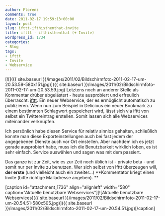 ```yaml
---
author: Florenz
comments: true
date: 2011-02-17 19:59:13+00:00
layout: post
slug: ifttt-ifthisthenthat-invite
title: ifttt - ifthisthenthat (+ Invite)
wordpress_id: 1734
categories:
- Blog
tags:
- ifttt
- Invite
- Webservice
---
```


[![]({{ site.baseurl }}/images/2011/02/Bildschirmfoto-2011-02-17-um-20.53.59-580x151.jpg)]({{ site.baseurl }}/images/2011/02/Bildschirmfoto-2011-02-17-um-20.53.59.jpg)
Letztens noch an anderer Stelle als Kommentar drüber abgelästert - heute ausprobiert und erfreulich überrascht. [ifttt](http://www.ifttt.com). Ein neuer Webservice, der es ermöglicht automatisch zu publizieren. Wenn nun zum Beispiel in Delicious ein neuer Bookmark zu einem bestimmten Schlagwort gespeichert wird, lässt sich via ifttt von selbst ein Twittereintrag erstellen. Somit lassen sich alle Webservices miteinander verknüpfen.

Ich persönlich habe diesen Service für relativ sinnlos gehalten, schließlich konnte man diese Exporteinstellungen auch bei fast jedem der angegebenen Dienste auch vor Ort einstellen. Aber nachdem ich es jetzt gerade ausprobiert habe, muss ich die Benutzbarkeit wirklich loben, es ist sehr einfach. Service auswählen und sagen was mit dem passiert.

Das ganze ist zur Zeit, wie es zur Zeit noch üblich ist - private beta - und somit nur per Invite zu benutzen.
Wer sich selbst von Ifttt überzeugen will, **der erste** (und vielleicht auch ein zweiter...) **Kommentator kriegt einen Invite (bitte richtige Mailadresse angeben). **

[caption id="attachment_1736" align="alignleft" width="580" caption="Aktuelle benutzbare Webservices"][![Aktuelle benutzbare Webservices]({{ site.baseurl }}/images/2011/02/Bildschirmfoto-2011-02-17-um-20.54.51-580x505.jpg)]({{ site.baseurl }}/images/2011/02/Bildschirmfoto-2011-02-17-um-20.54.51.jpg)[/caption]
